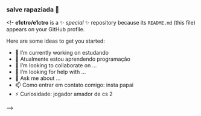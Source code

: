 ### salve rapaziada 👋
 
<!-
**e1ctro/e1ctro** is a ✨ _special_ ✨ repository because its `README.md` (this file) appears on your GitHub profile.

Here are some ideas to get you started:

- 🔭 I’m currently working on estudando
- 🌱 Atualmente estou aprendendo programação
- 👯 I’m looking to collaborate on ...
- 🤔 I’m looking for help with ...
- 💬 Ask me about ...
- 📫 Como entrar em contato comigo: insta papai
- ⚡ Curiosidade: jogador amador de cs 2
  
-->
